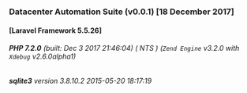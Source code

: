 ### Datacenter Automation Suite (v0.0.1) [18 December 2017]

#### [Laravel Framework 5.5.26]
###### **PHP 7.2.0** (built: Dec 3 2017 21:46:04) ( NTS ) (_`Zend Engine`_ v3.2.0 with _`Xdebug`_ v2.6.0alpha1)
###### **sqlite3** version 3.8.10.2 2015-05-20 18:17:19 
